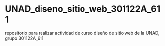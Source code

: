 # UNAD_diseno_sitio_web_301122A_611
repositorio para realizar actividad de curso diseño de sitio web de la UNAD, grupo 301122A_611
